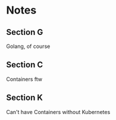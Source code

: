 # Notes

## Section G

Golang, of course

## Section C

Containers ftw

## Section K

Can't have Containers without Kubernetes
